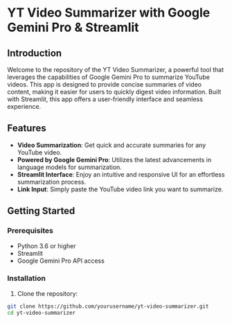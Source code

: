 # YT Video Summarizer with Google Gemini Pro & Streamlit

## Introduction
Welcome to the repository of the YT Video Summarizer, a powerful tool that leverages the capabilities of Google Gemini Pro to summarize YouTube videos. This app is designed to provide concise summaries of video content, making it easier for users to quickly digest video information. Built with Streamlit, this app offers a user-friendly interface and seamless experience.

## Features
- **Video Summarization**: Get quick and accurate summaries for any YouTube video.
- **Powered by Google Gemini Pro**: Utilizes the latest advancements in language models for summarization.
- **Streamlit Interface**: Enjoy an intuitive and responsive UI for an effortless summarization process.
- **Link Input**: Simply paste the YouTube video link you want to summarize.
  
## Getting Started

### Prerequisites
- Python 3.6 or higher
- Streamlit
- Google Gemini Pro API access

### Installation

1. Clone the repository:
```bash
git clone https://github.com/yourusername/yt-video-summarizer.git
cd yt-video-summarizer
